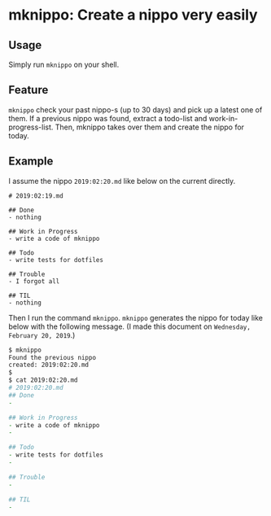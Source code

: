 # mknippo: Create a nippo very easily

## Usage

Simply run `mknippo` on your shell.

## Feature

`mknippo` check your past nippo-s (up to 30 days) and pick up a latest one of them.
If a previous nippo was found, extract a todo-list and work-in-progress-list.
Then, mknippo takes over them and create the nippo for today.

## Example

I assume the nippo `2019:02:20.md` like below on the current directly.

```
# 2019:02:19.md

## Done
- nothing

## Work in Progress
- write a code of mknippo

## Todo
- write tests for dotfiles

## Trouble
- I forgot all

## TIL
- nothing
```

Then I run the command `mknippo`.
`mknippo` generates the nippo for today like below with the following message.
(I made this document on `Wednesday, February 20, 2019`.)

```zsh
$ mknippo
Found the previous nippo
created: 2019:02:20.md
$
$ cat 2019:02:20.md
# 2019:02:20.md
## Done
-

## Work in Progress
- write a code of mknippo
-

## Todo
- write tests for dotfiles
-

## Trouble
-

## TIL
-
```
